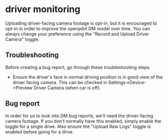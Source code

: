 # driver monitoring

Uploading driver-facing camera footage is opt-in, but it is encouraged to opt-in in order to improve the openpilot DM model over time. You can always change your preference using the "Record and Upload Driver Camera" toggle.

## Troubleshooting

Before creating a bug report, go through these troubleshooting steps.

* Ensure the driver's face in normal driving position is in good view of the driver facing camera. This can be checked in Settings->Device->Preview Driver Camera (when car is off).

## Bug report

In order for us to look into DM bug reports, we'll need the driver-facing camera footage. If you don't normally have this enabled, simply enable the toggle for a single drive. Also ensure the "Upload Raw Logs" toggle is enabled before going for a drive.
